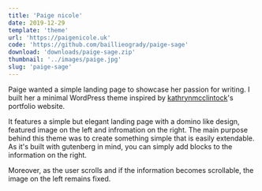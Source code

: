 ```yaml
---
title: 'Paige nicole'
date: 2019-12-29
template: 'theme'
url: 'https://paigenicole.uk'
code: 'https://github.com/baillieogrady/paige-sage'
download: 'downloads/paige-sage.zip'
thumbnail: '../images/paige.jpg'
slug: 'paige-sage'
---
```


Paige wanted a simple landing page to showcase her passion for writing. I built her a minimal WordPress theme inspired by [kathrynmcclintock](http://www.kathrynmcclintock.com/)'s portfolio website.

It features a simple but elegant landing page with a domino like design, featured image on the left and infromation on the right. The main purpose behind this theme was to create something simple that is easily extendable. As it's built with gutenberg in mind, you can simply add blocks to the information on the right.

Moreover, as the user scrolls and if the information becomes scrollable, the image on the left remains fixed.